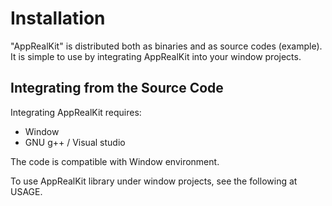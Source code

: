 
Installation
============

"AppRealKit" is distributed both as binaries and as source codes (example).
It is simple to use by integrating AppRealKit into your window projects.

Integrating from the Source Code
-----------------------------

Integrating AppRealKit requires:
* Window
* GNU g++ / Visual studio

The code is compatible with Window environment.

To use AppRealKit library under window projects, see the following at USAGE.